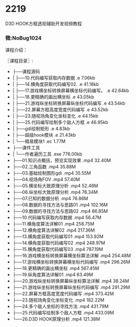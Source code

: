 # 2219
D3D HOOK方框透视辅助开发视频教程
### 微:NoBug1024 


课程介绍：

〖课程目录〗:

- ├──课程源码   
- |   ├──10.代码编写获取内存数据 .e  7.06kb
- |   ├──14.横角度获取代码编写02. .e  41.18kb
- |   ├──17.游戏横坐标转换屏幕横坐标代码编写。 .e  42.64kb
- |   ├──18.更精确的画出横坐标 .e  43.05kb
- |   ├──21.游戏纵坐标转换屏幕纵坐标代码编写 .e  43.54kb
- |   ├──22.屏幕方框高度宽度代码编写 .e  43.52kb
- |   ├──23.随视场角变化坐标变化 .e  44.15kb
- |   ├──25.代码编写绘制多个敌人方框 .e  46.95kb
- |   ├──gdi绘制矩形 .e  4.83kb
- |   ├──超级hook模块 .e  21.43kb
- |   └──精易模块1 .ec  1.77M
- ├──课件工具   
- |   └──作者遍历工具 .exe  776.00kb
- ├──01.知识点概括，预览实现效果  .mp4  32.40M
- ├──02.三角函数  .mp4  35.88M
- ├──03.基础绘制图形gdi  .mp4  35.55M
- ├──04.视场角FOV  .mp4  57.40M
- ├──05.横坐标大致原理分析  .mp4  52.48M
- ├──06.纵坐标大致原理分析  .mp4  76.34M
- ├──07.已知的数据分析  .mp4  76.86M
- ├──08.数据的寻找方法与思路01  .mp4  102.16M
- ├──09.数据的寻找方法与思路02  .mp4  86.85M
- ├──10.代码编写获取内存数据  .mp4  56.47M
- ├──11.横角度算法详解01 .mp4  258.75M
- ├──12.横角度算法详解02 .mp4  217.36M
- ├──13.横角度获取代码编写01 .mp4  153.92M
- ├──14.横角度获取代码编写02 .mp4  248.97M
- ├──15.横角度获取代码编写03 .mp4  787.19M
- ├──16.游戏横坐标转换屏幕横坐标算法详解 .mp4  254.48M
- ├──17.游戏横坐标转换屏幕横坐标代码编写 .mp4  296.26M
- ├──18.更精确的画出横坐标 .mp4  567.45M
- ├──19.纵角度算法详解01 .mp4  63.49M
- ├──20.游戏纵坐标转换屏幕纵坐标算法详解 .mp4  38.24M
- ├──21.游戏纵坐标转换屏幕纵坐标代码编写 .mp4  291.29M
- ├──22.屏幕方框高度宽度代码编写 .mp4  373.42M
- ├──23.随视场角变化坐标变化 .mp4  182.22M
- ├──24.多个敌人坐标的寻找方法 .mp4  431.79M
- ├──25.代码编写绘制多个敌人方框 .mp4  433.09M
- └──26.D3D HOOK原理分析 .mp4  121.38M
